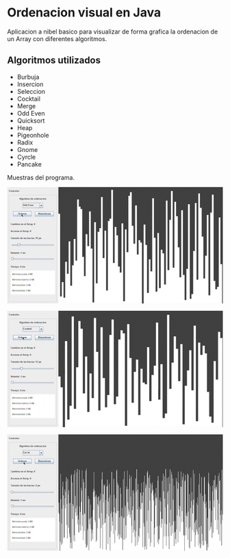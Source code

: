 # Ordenacion visual en Java

Aplicacion a nibel basico para visualizar de forma grafica la ordenacion de un Array con diferentes algoritmos.

## Algoritmos utilizados

- Burbuja
- Insercion
- Seleccion
- Cocktail
- Merge
- Odd Even
- Quicksort
- Heap
- Pigeonhole
- Radix
- Gnome
- Cyrcle
- Pancake

Muestras del programa.

![muestra.gif](data/video_1.gif)

![muestra.gif](data/video_2.gif)

![muestra.gif](data/video_3.gif)

